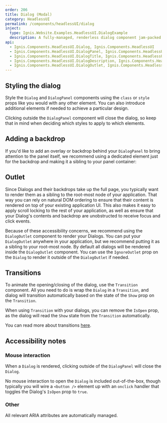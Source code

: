 ```yaml
---
order: 206
title: Dialog (Modal)
category: HeadlessUI
permalink: /components/headlessUI/dialog
inject:
  type: Ignis.Website.Examples.HeadlessUI.DialogExample
  description: A fully-managed, renderless dialog component jam-packed with accessibility and keyboard features, perfect for building completely custom modal and dialog windows for your next application.
api:
  - Ignis.Components.HeadlessUI.Dialog, Ignis.Components.HeadlessUI
  - Ignis.Components.HeadlessUI.DialogPanel, Ignis.Components.HeadlessUI
  - Ignis.Components.HeadlessUI.DialogTitle, Ignis.Components.HeadlessUI
  - Ignis.Components.HeadlessUI.DialogDescription, Ignis.Components.HeadlessUI
  - Ignis.Components.HeadlessUI.DialogOutlet, Ignis.Components.HeadlessUI
---
```


## Styling the dialog

Style the `Dialog` and `DialogPanel` components using the `class` or `style` props like you would with any other
element. You can also introduce additional elements if needed to achieve a particular design.

Clicking outside the `DialogPanel` component will close the dialog, so keep that in mind when deciding which styles to
apply to which elements.

## Adding a backdrop

If you'd like to add an overlay or backdrop behind your `DialogPanel` to bring attention to the panel itself, we
recommend using a dedicated element just for the backdrop and making it a sibling to your panel container:

## Outlet

Since Dialogs and their backdrops take up the full page, you typically want to render them as a sibling to the root-most
node of your application. That way you can rely on natural DOM ordering to ensure that their content is rendered on top
of your existing application UI. This also makes it easy to apply scroll locking to the rest of your application, as
well as ensure that your Dialog's contents and backdrop are unobstructed to receive focus and click events.

Because of these accessibility concerns, we recommend using the `DialogOutlet` component to render your Dialogs. You can
put your `DialogOutlet` anywhere in your application, but we recommend putting it as a sibling to your root-most node.
By default all dialogs will be rendered inside the `DialogOutlet` component. You can use the `IgnoreOutlet` prop on the
`Dialog` to render it outside of the `DialogOutlet` if needed.

## Transitions

To animate the opening/closing of the dialog, use the `Transition` component. All you need to do is wrap the `Dialog` in
a `Transition`, and dialog will transition automatically based on the state of the `Show` prop on the `Transition`.

When using `Transition` with your dialogs, you can remove the `IsOpen` prop, as the dialog will read the `Show` state
from the `Transition` automatically.

You can read more about transitions [here](/components/headlessUI/transition).

## Accessibility notes

### Mouse interaction

When a `Dialog` is rendered, clicking outside of the `DialogPanel` will close the `Dialog`.

No mouse interaction to open the `Dialog` is included out-of-the-box, though typically you will wire a `<button />`
element up with an `onclick` handler that toggles the Dialog's `IsOpen` prop to `true`.

### Other

All relevant ARIA attributes are automatically managed.

